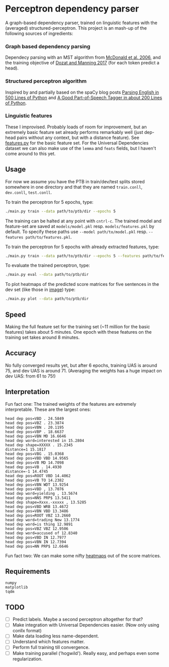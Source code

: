 # Perceptron dependency parser
A graph-based dependency parser, trained on linguistic features with the (averaged) structured-perceptron.
This project is an mash-up of the following sources of ingredients:

### Graph based dependency parsing
Dependecy parsing with an MST algorithm from [McDonald et al. 2006](https://www.seas.upenn.edu/~strctlrn/bib/PDF/nonprojectiveHLT-EMNLP2005.pdf), and the training objective of [Dozat and Manning 2017](https://arxiv.org/pdf/1611.01734.pdf) (for each token predict a head).

### Structured perceptron algorithm
Inspired by and partially based on the spaCy blog posts [Parsing English in 500 Lines of Python](https://explosion.ai/blog/parsing-english-in-python) and [A Good Part-of-Speech Tagger in about 200 Lines of Python](https://explosion.ai/blog/part-of-speech-pos-tagger-in-python).

### Linguistic features
These I improvised. Probably loads of room for improvement, but an extremely basic feature set already performs remarkably well (just dep-head pairs without any context, but with a distance feature). See [features.py](features.py) for the basic feature set. For the Universal Dependencies dataset we can also make use of the `lemma` and `feats` fields, but I haven't come around to this yet.

## Usage
For now we assume you have the PTB in train/dev/test splits stored somewhere in one directory and that they are named `train.conll`, `dev.conll`, `test.conll`.

To train the perceptron for 5 epochs, type:
```bash
./main.py train --data path/to/ptb/dir --epochs 5
```
The training can be halted at any point with `cntrl-c`. The trained model and feature-set are saved at `models/model.pkl` resp. `models/features.pkl` by default. To specify these paths use `--model path/to/model.pkl` resp. `--features path/to/features.pkl`.

To train the perceptron for 5 epochs with already extracted features, type:
```bash
./main.py train --data path/to/ptb/dir --epochs 5 --features path/to/features
```

To evaluate the trained perceptron, type:
```bash
./main.py eval --data path/to/ptb/dir
```

To plot heatmaps of the predicted score matrices for five sentences in the dev set (like those in [image](image)) type:
```bash
./main.py plot --data path/to/ptb/dir
```

## Speed
Making the full feature set for the training set (~11 million for the basic features) takes about 5 minutes. One epoch with these features on the training set takes around 8 minutes.

## Accuracy
No fully converged results yet, but after 6 epochs, training UAS is around 75, and dev UAS is around 71.
(Averaging the weights has a huge impact on dev UAS: from 61 to 75!)

## Interpretation
Fun fact one: The trained weights of the features are extremely interpretable. These are the largest ones:
```
head dep pos=VBD . 24.5849
head dep pos=VBZ . 23.3874
head dep pos=VBN . 20.1195
head dep pos=VBP . 18.6637
head dep pos=VBN MD 16.6646
head dep word=interested in 15.2804
head dep shape=XXXXX . 15.2345
distance=1 15.1817
head dep pos=VBG . 15.0368
head dep pos=VBD VBD 14.9565
head dep pos=VB MD 14.7098
head dep pos=VB . 14.4930
distance=-1 14.4745
head dep pos=ROOT VBD 14.4062
head dep pos=VB TO 14.2382
head dep pos=VBN WDT 13.9254
head dep pos=VBD , 13.7076
head dep word=yielding , 13.5674
head dep pos=NNS PRP$ 13.5411
head dep shape=Xxxx.-xxxxx , 13.5285
head dep pos=VBD WRB 13.4672
head dep pos=VBN VBD 13.3486
head dep pos=ROOT VBZ 13.2660
head dep word=trading New 13.1774
head dep word=is thing 12.9891
head dep pos=VBZ VBZ 12.9506
head dep word=accused of 12.8340
head dep pos=VBD IN 12.7977
head dep pos=VBN IN 12.7394
head dep pos=NN PRP$ 12.6646
```
Fun fact two: We can make some nifty [heatmaps](image) out of the score matrices.

## Requirements
```
numpy
matplotlib
tqdm
```

## TODO
- [ ] Predict labels. Maybe a second perceptron altogether for that?
- [ ] Make integration with Universal Dependencies easier. (Now only using conllx format)
- [ ] Make data loading less name-dependent.
- [ ] Understand which features matter.
- [ ] Perform full training till convergence.
- [ ] Make training parallel ('hogwild'). Really easy, and perhaps even some regularization.
